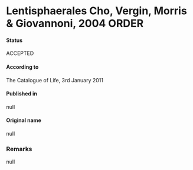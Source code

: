 Lentisphaerales Cho, Vergin, Morris & Giovannoni, 2004 ORDER
=======

#### Status
ACCEPTED

#### According to
The Catalogue of Life, 3rd January 2011

#### Published in
null

#### Original name
null

### Remarks
null